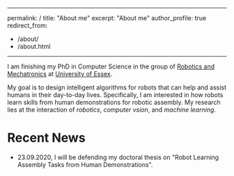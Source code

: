 <!-- Global site tag (gtag.js) - Google Analytics -->
<script async src="https://www.googletagmanager.com/gtag/js?id=UA-177229591-1"></script>
<script>
  window.dataLayer = window.dataLayer || [];
  function gtag(){dataLayer.push(arguments);}
  gtag('js', new Date());

  gtag('config', 'UA-177229591-1');
</script>



---
permalink: /
title: "About me"
excerpt: "About me"
author_profile: true
redirect_from: 
  - /about/
  - /about.html
---

I am finishing my PhD in Computer Science in the group of <a href="https://www.essex.ac.uk/departments/computer-science-and-electronic-engineering/research/robotics-and-mechatronics">Robotics and Mechatronics</a> at <a href="https://www.essex.ac.uk/">University of Essex</a>. 

My goal is to design intelligent algorithms for robots that can help and assist humans in their day-to-day lives. Specifically, I am interested in how robots learn skills from human demonstrations for robotic assembly. My research lies at the interaction of <var>robotics</var>, <var>computer vsion</var>, and <var>machine learning</var>.




Recent News
======
* 23.09.2020, I will be defending my doctoral thesis on "Robot Learning Assembly Tasks from Human Demonstrations". 
